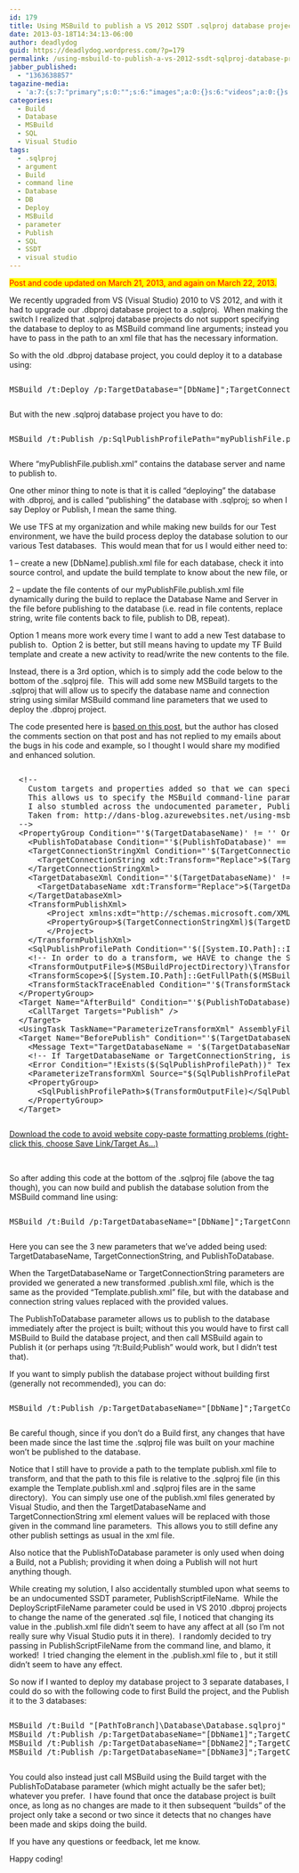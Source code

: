 ```yaml
---
id: 179
title: Using MSBuild to publish a VS 2012 SSDT .sqlproj database project the same way as a VS 2010 .dbproj database project (using command line arguments to specify the database to publish to)
date: 2013-03-18T14:34:13-06:00
author: deadlydog
guid: https://deadlydog.wordpress.com/?p=179
permalink: /using-msbuild-to-publish-a-vs-2012-ssdt-sqlproj-database-project-the-same-way-as-a-vs-2010-dbproj-database-project/
jabber_published:
  - "1363638857"
tagazine-media:
  - 'a:7:{s:7:"primary";s:0:"";s:6:"images";a:0:{}s:6:"videos";a:0:{}s:11:"image_count";i:0;s:6:"author";s:8:"22348637";s:7:"blog_id";s:8:"42916521";s:9:"mod_stamp";s:19:"2013-03-18 22:23:30";}'
categories:
  - Build
  - Database
  - MSBuild
  - SQL
  - Visual Studio
tags:
  - .sqlproj
  - argument
  - Build
  - command line
  - Database
  - DB
  - Deploy
  - MSBuild
  - parameter
  - Publish
  - SQL
  - SSDT
  - visual studio
---
```

<font style="background-color: #ffff00" color="#ff0000">Post and code updated on March 21, 2013, and again on March 22, 2013.</font>

We recently upgraded from VS (Visual Studio) 2010 to VS 2012, and with it had to upgrade our .dbproj database project to a .sqlproj.&#160; When making the switch I realized that .sqlproj database projects do not support specifying the database to deploy to as MSBuild command line arguments; instead you have to pass in the path to an xml file that has the necessary information.

So with the old .dbproj database project, you could deploy it to a database using:

<div id="scid:C89E2BDB-ADD3-4f7a-9810-1B7EACF446C1:ebed4e83-552c-46b7-8886-74e87da162e5" class="wlWriterEditableSmartContent" style="float: none; padding-bottom: 0px; padding-top: 0px; padding-left: 0px; margin: 0px; display: inline; padding-right: 0px">
  <pre style=white-space:normal>

  <pre class="brush: bash; gutter: false; pad-line-numbers: true; title: ; notranslate" title="">
MSBuild /t:Deploy /p:TargetDatabase="[DbName]";TargetConnectionString="Data Source=[Db.Server];Integrated Security=True;Pooling=False" /p:DeployToDatabase="True" "[PathToBranch]Database\Database.dbproj"
</pre>
</div>

But with the new .sqlproj database project you have to do:

<div id="scid:C89E2BDB-ADD3-4f7a-9810-1B7EACF446C1:ba4b755f-5214-4230-8dcb-a56dcbf775c4" class="wlWriterEditableSmartContent" style="float: none; padding-bottom: 0px; padding-top: 0px; padding-left: 0px; margin: 0px; display: inline; padding-right: 0px">
  <pre style=white-space:normal>

  <pre class="brush: bash; gutter: false; title: ; notranslate" title="">
MSBuild /t:Publish /p:SqlPublishProfilePath="myPublishFile.publish.xml" "[PathToBranch]Database\Database.sqlproj"
</pre>
</div>

Where “myPublishFile.publish.xml” contains the database server and name to publish to.

One other minor thing to note is that it is called “deploying” the database with .dbproj, and is called “publishing” the database with .sqlproj; so when I say Deploy or Publish, I mean the same thing.

We use TFS at my organization and while making new builds for our Test environment, we have the build process deploy the database solution to our various Test databases.&#160; This would mean that for us I would either need to:

1 &#8211; create a new [DbName].publish.xml file for each database, check it into source control, and update the build template to know about the new file, or

2 &#8211; update the file contents of our myPublishFile.publish.xml file dynamically during the build to replace the Database Name and Server in the file before publishing to the database (i.e. read in file contents, replace string, write file contents back to file, publish to DB, repeat).

Option 1 means more work every time I want to add a new Test database to publish to.&#160; Option 2 is better, but still means having to update my TF Build template and create a new activity to read/write the new contents to the file.

Instead, there is a 3rd option, which is to simply add the code below to the bottom of the .sqlproj file.&#160; This will add some new MSBuild targets to the .sqlproj that will allow us to specify the database name and connection string using similar MSBuild command line parameters that we used to deploy the .dbproj project.

The code presented here is [based on this post](http://huddledmasses.org/adventures-getting-msbuild-tfs-and-sql-server-data-tools-to-work-together/), but the author has closed the comments section on that post and has not replied to my emails about the bugs in his code and example, so I thought I would share my modified and enhanced solution.

<div id="scid:C89E2BDB-ADD3-4f7a-9810-1B7EACF446C1:b71976e0-b706-4182-b536-f33c33543fe1" class="wlWriterEditableSmartContent" style="float: none; padding-bottom: 0px; padding-top: 0px; padding-left: 0px; margin: 0px; display: inline; padding-right: 0px">
  <pre style=white-space:normal>

  <pre class="brush: xml; pad-line-numbers: true; title: ; notranslate" title="">
  &lt;!--
	Custom targets and properties added so that we can specify the database to publish to using command line parameters with VS 2012 .sqlproj projects, like we did with VS 2010 .dbproj projects.
	This allows us to specify the MSBuild command-line parameters TargetDatabaseName, and TargetConnectionString when Publishing, and PublishToDatabase when Building.
	I also stumbled across the undocumented parameter, PublishScriptFileName, which can be used to specify the generated sql script file name, just like DeployScriptFileName used to in VS 2010 .dbproj projects.
	Taken from: http://dans-blog.azurewebsites.net/using-msbuild-to-publish-a-vs-2012-ssdt-sqlproj-database-project-the-same-way-as-a-vs-2010-dbproj-database-project/
  --&gt;
  &lt;PropertyGroup Condition="'$(TargetDatabaseName)' != '' Or '$(TargetConnectionString)' != ''"&gt;
    &lt;PublishToDatabase Condition="'$(PublishToDatabase)' == ''"&gt;False&lt;/PublishToDatabase&gt;
    &lt;TargetConnectionStringXml Condition="'$(TargetConnectionString)' != ''"&gt;
      &lt;TargetConnectionString xdt:Transform="Replace"&gt;$(TargetConnectionString)&lt;/TargetConnectionString&gt;
    &lt;/TargetConnectionStringXml&gt;
    &lt;TargetDatabaseXml Condition="'$(TargetDatabaseName)' != ''"&gt;
      &lt;TargetDatabaseName xdt:Transform="Replace"&gt;$(TargetDatabaseName)&lt;/TargetDatabaseName&gt;
    &lt;/TargetDatabaseXml&gt;
    &lt;TransformPublishXml&gt;
        &lt;Project xmlns:xdt="http://schemas.microsoft.com/XML-Document-Transform" xmlns="http://schemas.microsoft.com/developer/msbuild/2003"&gt;
        &lt;PropertyGroup&gt;$(TargetConnectionStringXml)$(TargetDatabaseXml)&lt;/PropertyGroup&gt;
        &lt;/Project&gt;
    &lt;/TransformPublishXml&gt;
    &lt;SqlPublishProfilePath Condition="'$([System.IO.Path]::IsPathRooted($(SqlPublishProfilePath)))' == 'False'"&gt;$(MSBuildProjectDirectory)\$(SqlPublishProfilePath)&lt;/SqlPublishProfilePath&gt;
    &lt;!-- In order to do a transform, we HAVE to change the SqlPublishProfilePath --&gt;
    &lt;TransformOutputFile&gt;$(MSBuildProjectDirectory)\Transformed_$(TargetDatabaseName).publish.xml&lt;/TransformOutputFile&gt;
    &lt;TransformScope&gt;$([System.IO.Path]::GetFullPath($(MSBuildProjectDirectory)))&lt;/TransformScope&gt;
    &lt;TransformStackTraceEnabled Condition="'$(TransformStackTraceEnabled)'==''"&gt;False&lt;/TransformStackTraceEnabled&gt;
  &lt;/PropertyGroup&gt;
  &lt;Target Name="AfterBuild" Condition="'$(PublishToDatabase)'=='True'"&gt;
    &lt;CallTarget Targets="Publish" /&gt;
  &lt;/Target&gt;
  &lt;UsingTask TaskName="ParameterizeTransformXml" AssemblyFile="$(MSBuildExtensionsPath)\Microsoft\VisualStudio\v$(VisualStudioVersion)\Web\Microsoft.Web.Publishing.Tasks.dll" /&gt;
  &lt;Target Name="BeforePublish" Condition="'$(TargetDatabaseName)' != '' Or '$(TargetConnectionString)' != ''"&gt;
    &lt;Message Text="TargetDatabaseName = '$(TargetDatabaseName)', TargetConnectionString = '$(TargetConnectionString)', PublishScriptFileName = '$(PublishScriptFileName)', Transformed Sql Publish Profile Path = '$(TransformOutputFile)'" Importance="high" /&gt;
    &lt;!-- If TargetDatabaseName or TargetConnectionString, is passed in then we use the tokenize transform to create a parameterized sql publish file --&gt;
    &lt;Error Condition="!Exists($(SqlPublishProfilePath))" Text="The SqlPublishProfilePath '$(SqlPublishProfilePath)' does not exist, please specify a valid file using msbuild /p:SqlPublishProfilePath='Path'" /&gt;
    &lt;ParameterizeTransformXml Source="$(SqlPublishProfilePath)" IsSourceAFile="True" Transform="$(TransformPublishXml)" IsTransformAFile="False" Destination="$(TransformOutputFile)" IsDestinationAFile="True" Scope="$(TransformScope)" StackTrace="$(TransformStackTraceEnabled)" SourceRootPath="$(MSBuildProjectDirectory)" /&gt;
    &lt;PropertyGroup&gt;
      &lt;SqlPublishProfilePath&gt;$(TransformOutputFile)&lt;/SqlPublishProfilePath&gt;
    &lt;/PropertyGroup&gt;
  &lt;/Target&gt;
</pre>
</div>

<div id="scid:fb3a1972-4489-4e52-abe7-25a00bb07fdf:fd8b0e8d-f40e-4c6f-846e-511003fc9d0a" class="wlWriterEditableSmartContent" style="float: none; padding-bottom: 0px; padding-top: 0px; padding-left: 0px; margin: 0px; display: inline; padding-right: 0px">
  <p>
    <a href="http://dans-blog.azurewebsites.net/wp-content/uploads/2013/11/MsBuildTargetsToPublishSqlProjFromCommandLine.txt" target="_blank">Download the code to avoid website copy-paste formatting problems (right-click this, choose Save Link/Target As&#8230;)</a>
  </p>
</div>

&#160;

So after adding this code at the bottom of the .sqlproj file (above the </Project> tag though), you can now build and publish the database solution from the MSBuild command line using:

<div id="scid:C89E2BDB-ADD3-4f7a-9810-1B7EACF446C1:3e2ed27f-66e6-4855-9afa-b7487eb386cc" class="wlWriterEditableSmartContent" style="float: none; padding-bottom: 0px; padding-top: 0px; padding-left: 0px; margin: 0px; display: inline; padding-right: 0px">
  <pre style=white-space:normal>

  <pre class="brush: bash; gutter: false; title: ; notranslate" title="">
MSBuild /t:Build /p:TargetDatabaseName="[DbName]";TargetConnectionString="Data Source=[Db.Server];Integrated Security=True;Pooling=False" /p:PublishToDatabase="True" /p:SqlPublishProfilePath="Template.publish.xml" "[PathToBranch]\Database\Database.sqlproj"
</pre>
</div>

Here you can see the 3 new parameters that we’ve added being used: TargetDatabaseName, TargetConnectionString, and PublishToDatabase.

When the TargetDatabaseName or TargetConnectionString parameters are provided we generated a new transformed .publish.xml file, which is the same as the provided “Template.publish.xml” file, but with the database and connection string values replaced with the provided values.

The PublishToDatabase parameter allows us to publish to the database immediately after the project is built; without this you would have to first call MSBuild to Build the database project, and then call MSBuild again to Publish it (or perhaps using “/t:Build;Publish” would work, but I didn’t test that).

If you want to simply publish the database project without building first (generally not recommended), you can do:

<div id="scid:C89E2BDB-ADD3-4f7a-9810-1B7EACF446C1:f9225384-aff3-4afc-8a16-a1017b85f760" class="wlWriterEditableSmartContent" style="float: none; padding-bottom: 0px; padding-top: 0px; padding-left: 0px; margin: 0px; display: inline; padding-right: 0px">
  <pre style=white-space:normal>

  <pre class="brush: bash; gutter: false; title: ; notranslate" title="">
MSBuild /t:Publish /p:TargetDatabaseName="[DbName]";TargetConnectionString="Data Source=[Db.Server];Integrated Security=True;Pooling=False" /p:SqlPublishProfilePath="Template.publish.xml" "[PathToBranch]\Database\Database.sqlproj"
</pre>
</div>

Be careful though, since if you don’t do a Build first, any changes that have been made since the last time the .sqlproj file was built on your machine won’t be published to the database.

Notice that I still have to provide a path to the template publish.xml file to transform, and that the path to this file is relative to the .sqlproj file (in this example the Template.publish.xml and .sqlproj files are in the same directory).&#160; You can simply use one of the publish.xml files generated by Visual Studio, and then the TargetDatabaseName and TargetConnectionString xml element values will be replaced with those given in the command line parameters.&#160; This allows you to still define any other publish settings as usual in the xml file.

Also notice that the PublishToDatabase parameter is only used when doing a Build, not a Publish; providing it when doing a Publish will not hurt anything though.

While creating my solution, I also accidentally stumbled upon what seems to be an undocumented SSDT parameter, PublishScriptFileName.&#160; While the DeployScriptFileName parameter could be used in VS 2010 .dbproj projects to change the name of the generated .sql file, I noticed that changing its value in the .publish.xml file didn’t seem to have any affect at all (so I’m not really sure why Visual Studio puts it in there).&#160; I randomly decided to try passing in PublishScriptFileName from the command line, and blamo, it worked!&#160; I tried changing the <DeployScriptFileName> element in the .publish.xml file to <PublishScriptFileName>, but it still didn’t seem to have any effect.

So now if I wanted to deploy my database project to 3 separate databases, I could do so with the following code to first Build the project, and the Publish it to the 3 databases:

<div id="scid:C89E2BDB-ADD3-4f7a-9810-1B7EACF446C1:7f8b97a8-c89b-4186-aa55-764a08e0ef94" class="wlWriterEditableSmartContent" style="float: none; padding-bottom: 0px; padding-top: 0px; padding-left: 0px; margin: 0px; display: inline; padding-right: 0px">
  <pre style=white-space:normal>

  <pre class="brush: bash; gutter: false; title: ; notranslate" title="">
MSBuild /t:Build "[PathToBranch]\Database\Database.sqlproj"
MSBuild /t:Publish /p:TargetDatabaseName="[DbName1]";TargetConnectionString="Data Source=[Db.Server];Integrated Security=True;Pooling=False" /p:PublishScriptFileName="[DbName1].sql" /p:SqlPublishProfilePath="Template.publish.xml" "[PathToBranch]\Database\Database.sqlproj"
MSBuild /t:Publish /p:TargetDatabaseName="[DbName2]";TargetConnectionString="Data Source=[Db.Server];Integrated Security=True;Pooling=False" /p:PublishScriptFileName="[DbName2].sql" /p:SqlPublishProfilePath="Template.publish.xml" "[PathToBranch]\Database\Database.sqlproj"
MSBuild /t:Publish /p:TargetDatabaseName="[DbName3]";TargetConnectionString="Data Source=[Db.Server];Integrated Security=True;Pooling=False" /p:PublishScriptFileName="[DbName3].sql" /p:SqlPublishProfilePath="Template.publish.xml" "[PathToBranch]\Database\Database.sqlproj"
</pre>
</div>

You could also instead just call MSBuild using the Build target with the PublishToDatabase parameter (which might actually be the safer bet); whatever you prefer.&#160; I have found that once the database project is built once, as long as no changes are made to it then subsequent “builds” of the project only take a second or two since it detects that no changes have been made and skips doing the build.

If you have any questions or feedback, let me know.

Happy coding!
